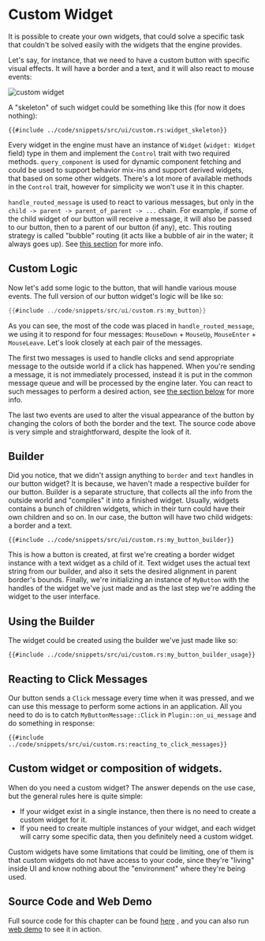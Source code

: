 # Custom Widget

It is possible to create your own widgets, that could solve a specific task that couldn't be solved easily with the
widgets that the engine provides.

Let's say, for instance, that we need to have a custom button with specific visual effects. It will have a border and
a text, and it will also react to mouse events:

![custom widget](custom_widget.gif)

A "skeleton" of such widget could be something like this (for now it does nothing):  

```rust,no_run
{{#include ../code/snippets/src/ui/custom.rs:widget_skeleton}}
```

Every widget in the engine must have an instance of `Widget` (`widget: Widget` field) type in them and implement the 
`Control` trait with two required methods. `query_component` is used for dynamic component fetching and could be used 
to support behavior mix-ins and support derived widgets, that based on some other widgets. There's a lot more of 
available methods in the `Control` trait, however for simplicity we won't use it in this chapter. 

`handle_routed_message` is used to react to various messages, but only in the `child -> parent -> parent_of_parent -> ...`
chain. For example, if some of the child widget of our button will receive a message, it will also be passed to our button,
then to a parent of our button (if any), etc. This routing strategy is called "bubble" routing (it acts like a bubble of
air in the water; it always goes up). See [this section](basic_concepts/basic_concepts.md#message-routing-strategies) for
more info.

## Custom Logic

Now let's add some logic to the button, that will handle various mouse events. The full version of our button widget's 
logic will be like so:

```rust ,no_run
{{#include ../code/snippets/src/ui/custom.rs:my_button}}
```

As you can see, the most of the code was placed in `handle_routed_message`, we using it to respond for four messages:
`MouseDown` + `MouseUp`, `MouseEnter` + `MouseLeave`. Let's look closely at each pair of the messages.

The first two messages is used to handle clicks and send appropriate message to the outside world if a click has happened.
When you're sending a message, it is not immediately processed, instead it is put in the common message queue and will 
be processed by the engine later. You can react to such messages to perform a desired action, see 
[the section below](custom.md#reacting-to-click-messages) for more info. 

The last two events are used to alter the visual appearance of the button by changing the colors of both the border and 
the text. The source code above is very simple and straightforward, despite the look of it.

## Builder

Did you notice, that we didn't assign anything to `border` and `text` handles in our button widget? It is because, we
haven't made a respective builder for our button. Builder is a separate structure, that collects all the info from
the outside world and "compiles" it into a finished widget. Usually, widgets contains a bunch of children widgets, which
in their turn could have their own children and so on. In our case, the button will have two child widgets: a border and
a text.

```rust,no_run
{{#include ../code/snippets/src/ui/custom.rs:my_button_builder}}
```

This is how a button is created, at first we're creating a border widget instance with a text widget as a child of it.
Text widget uses the actual text string from our builder, and also it sets the desired alignment in parent border's 
bounds. Finally, we're initializing an instance of `MyButton` with the handles of the widget we've just made and as
the last step we're adding the widget to the user interface.

## Using the Builder

The widget could be created using the builder we've just made like so:

```rust,no_run
{{#include ../code/snippets/src/ui/custom.rs:my_button_builder_usage}}
```

## Reacting to Click Messages

Our button sends a `Click` message every time when it was pressed, and we can use this message to perform some actions
in an application. All you need to do is to catch `MyButtonMessage::Click` in `Plugin::on_ui_message` and do something
in response:

```rust,no_run
{{#include ../code/snippets/src/ui/custom.rs:reacting_to_click_messages}}
```

## Custom widget or composition of widgets. 
 
When do you need a custom widget? The answer depends on the use case, but the general rules here is quite simple:

- If your widget exist in a single instance, then there is no need to create a custom widget for it.
- If you need to create multiple instances of your widget, and each widget will carry some specific data, then you
  definitely need a custom widget.

Custom widgets have some limitations that could be limiting, one of them is that custom widgets do not have
access to your code, since they're "living" inside UI and know nothing about the "environment" where they're
being used.

## Source Code and Web Demo

Full source code for this chapter can be found [here](https://github.com/FyroxEngine/Fyrox-demo-projects/blob/main/ui/game/src/custom.rs)
, and you can also run [web demo](https://fyrox.rs/assets/demo/ui/index.html) to see it in action.